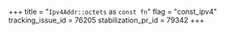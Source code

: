 +++
title = "`Ipv4Addr::octets` as `const fn`"
flag = "const_ipv4"
tracking_issue_id = 76205
stabilization_pr_id = 79342
+++
